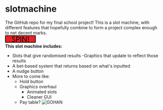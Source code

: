 # slotmachine
The GitHub repo for my final school project!
This is a slot machine, with different features that hopefully combine to form a project complex enough to net decent marks.\
![SPIN](https://github.com/TheMagicSoup/slotmachine/blob/main/src/slotto/spin.png?raw=true)\
**This slot machine includes:**
- Slots that give randomised results
    -Graphics that update to reflect those results
- A bet-based system that returns based on what's inputted
- A nudge button
- More to come like:
	- Hold button
	- Graphics overhaul
		- Animated slots
		- Cleaner GUI
	- Pay table?
![GOHAN](https://pbs.twimg.com/media/FUUbH4tVsAAMUlf?format=jpg&name=900x900)
